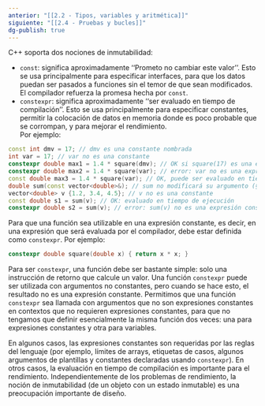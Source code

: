 ```yaml
---
anterior: "[[2.2 - Tipos, variables y aritmética]]"
siguiente: "[[2.4 - Pruebas y bucles]]"
dg-publish: true
---
```


C++ soporta dos nociones de inmutabilidad:
- `const`: significa aproximadamente ‘‘Prometo no cambiar este valor’’. Esto se usa principalmente para especificar interfaces, para que los datos puedan ser pasados a funciones sin el temor de que sean modificados. El compilador refuerza la promesa hecha por `const`.
- `constexpr`: significa aproximadamente ‘‘ser evaluado en tiempo de compilación’’. Esto se usa principalmente para especificar constantes, permitir la colocación de datos en memoria donde es poco probable que se corrompan, y para mejorar el rendimiento.  
Por ejemplo:
```c++
const int dmv = 17; // dmv es una constante nombrada
int var = 17; // var no es una constante
constexpr double max1 = 1.4 * square(dmv); // OK si square(17) es una expresión constante
constexpr double max2 = 1.4 * square(var); // error: var no es una expresión constante
const double max3 = 1.4 * square(var); // OK, puede ser evaluado en tiempo de ejecución
double sum(const vector<double>&); // sum no modificará su argumento (§2.2.5)
vector<double> v {1.2, 3.4, 4.5}; // v no es una constante
const double s1 = sum(v); // OK: evaluado en tiempo de ejecución
constexpr double s2 = sum(v); // error: sum(v) no es una expresión constante
```

Para que una función sea utilizable en una expresión constante, es decir, en una expresión que será evaluada por el compilador, debe estar definida como `constexpr`. Por ejemplo:
```cpp
constexpr double square(double x) { return x * x; }
```

Para ser `constexpr`, una función debe ser bastante simple: solo una instrucción de retorno que calcule un valor. Una función `constexpr` puede ser utilizada con argumentos no constantes, pero cuando se hace esto, el resultado no es una expresión constante. Permitimos que una función `constexpr` sea llamada con argumentos que no son expresiones constantes en contextos que no requieren expresiones constantes, para que no tengamos que definir esencialmente la misma función dos veces: una para expresiones constantes y otra para variables.

En algunos casos, las expresiones constantes son requeridas por las reglas del lenguaje (por ejemplo, límites de arrays, etiquetas de casos, algunos argumentos de plantillas y constantes declaradas usando `constexpr`). En otros casos, la evaluación en tiempo de compilación es importante para el rendimiento. Independientemente de los problemas de rendimiento, la noción de inmutabilidad (de un objeto con un estado inmutable) es una preocupación importante de diseño.